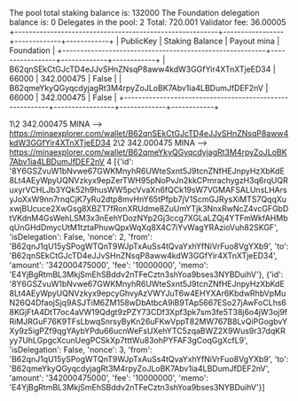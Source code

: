 The pool total staking balance is:    132000
The Foundation delegation balance is: 0
Delegates in the pool:                2
Total:         720.001
Validator fee: 36.00005
+---------------------------------------------------------+-----------------+-------------+------------+
|                        PublicKey                        | Staking Balance | Payout mina | Foundation |
+---------------------------------------------------------+-----------------+-------------+------------+
| B62qnSEkCtGJcTD4eJJvSHnZNsqP8aww4kdW3GGfYir4XTnXTjeED34 |      66000      | 342.000475  |   False    |
| B62qmeYkyQGyqcdyjagRt3M4rpyZoJLoBK7Abv1ia4LBDumJfDEF2nV |      66000      | 342.000475  |   False    |
+---------------------------------------------------------+-----------------+-------------+------------+

1\2 342.000475 MINA --> https://minaexplorer.com/wallet/B62qnSEkCtGJcTD4eJJvSHnZNsqP8aww4kdW3GGfYir4XTnXTjeED34
2\2 342.000475 MINA --> https://minaexplorer.com/wallet/B62qmeYkyQGyqcdyjagRt3M4rpyZoJLoBK7Abv1ia4LBDumJfDEF2nV
4
[{'id': '8Y6GSZvuW1bNvwe67GWKMnyhR6UWteSxnt5J9tcnZNfHEJnpyHzXbKdE8Lt4AEyWpyUQNVzkyx9epZerTWH95pNoPvJn2kkCPmrachygzH3q6rqUQRuxyrVCHLJb3YQk52h9husWW5pcVvaXn6fQCk19sW7VGMAFSALUnsLHArsyJoXxW9nn7rnqCjK7yRu2dtp8mvHnY65tPfpb7jV1ScmGJRysXiMTS7QqqXuxwjBUcuce2XwGsg8XBZT7fRonXRUdme8ZuUmYTjk3NnxRwNcZ4vcGFGbDtVKdnM4GsWehLSM3x3nEehYDozNYp2Gj3ccg7XGLaLZQj4YTFmWkfAHMbqUnGHdDmycUtM1tztaPhuwQpxWqXq8X4C7iYvWagYRAzioVuh82SKGF', 'isDelegation': False, 'nonce': 2, 'from': 'B62qnJ1qU15ySPogWTQnT9WJpTxAuSs4tQvaYxhYfNiVrFuo8VgYXb9', 'to': 'B62qnSEkCtGJcTD4eJJvSHnZNsqP8aww4kdW3GGfYir4XTnXTjeED34', 'amount': '342000475000', 'fee': '10000000', 'memo': 'E4YjBgRtmBL3MkjSmEhSBddv2nTFeCztn3shYoa9bses3NYBDuihV'}, {'id': '8Y6GSZvuW1bNvwe67GWKMnyhR6UWteSxnt5J9tcnZNfHEJnpyHzXbKdE8Lt4AEyWpyUQNVzkyx9epcyGhvyAzVWYJuT6w4EHYXAr6KbdwRhbVpMuN26Q4DfaojSjq9ASJTiM6ZM158wDbAtbcA9iB9TAp5667ESo27jAwFoCLhs68KGjFtA4DtT7oc4aVW19Qdgt9zPZY73CDf3Xpf3pk7sm3fe5T38j6o4jW3oj9fRiMJRGuF76K9TFsLbwqSnrsyByKn26uFKwVppT82MW767B8LvQiPGogbvYXy9z5igPZf9qgYAybYPdu66ucnWeFsUXehYTC5zqaBWZ2X9Wus9r37dqKRyy7UhLGpgcXcunUegPCSkXp7tttWu83ohPYFAF3gCoqGgXcfL9', 'isDelegation': False, 'nonce': 3, 'from': 'B62qnJ1qU15ySPogWTQnT9WJpTxAuSs4tQvaYxhYfNiVrFuo8VgYXb9', 'to': 'B62qmeYkyQGyqcdyjagRt3M4rpyZoJLoBK7Abv1ia4LBDumJfDEF2nV', 'amount': '342000475000', 'fee': '10000000', 'memo': 'E4YjBgRtmBL3MkjSmEhSBddv2nTFeCztn3shYoa9bses3NYBDuihV'}]
